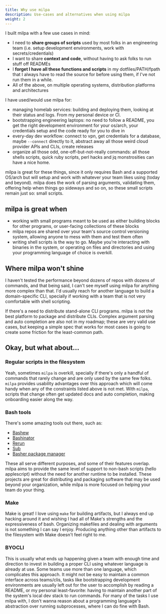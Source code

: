 ```yaml
---
title: Why use milpa
description: Use-cases and alternatives when using milpa
weight: 2
---
```


I built milpa with a few use cases in mind:

- I need to **share groups of scripts** used by most folks in an engineering team (i.e. setup development environments, work with secrets/credentials)
- I want to share **context and code**, without having to ask folks to run stuff off READMEs
- I **forget I have all these functions and scripts** in my dotfiles/PATH/fpath that I always have to read the source for before using them, if I've not run them in a while.
- All of the above, on multiple operating systems, distribution platforms and architectures

I have used/would use milpa for:

- managing homelab services: building and deploying them, looking at their status and logs. From my personal device or CI.
- bootstrapping engineering laptops: no need to follow a README, you get the right development environment for your os/arch, your credentials setup and the code ready for you to dive in
- every-day dev workflow: connect to vpn, get credentials for a database, maybe `--connect` directly to it, abstract away all those weird cloud provider APIs and CLIs, create releases
- organize all those odd, one-off-but-not-really commands: all those shells scripts, quick ruby scripts, perl hacks and jq monstrosities can have a nice home.

milpa is great for these things, since it only requires Bash and a supported OS/arch but will setup and work with whatever your team likes using (today and beyond). milpa does the work of parsing arguments, validating them, offering help when things go sideways and so on, so these small scripts remain just so: small scripts.

## milpa is great when

- working with small programs meant to be used as either building blocks for other programs, or user-facing collections of these blocks
- milpa repos are shared over your team's source control versioning system, allowing anyone to mess with them and test them often
- writing shell scripts is the way to go. Maybe you're interacting with binaries in the system, or operating on files and directories and using your programming language of choice is overkill.

## Where milpa won't shine

I haven't tested the performance beyond dozens of repos with dozens of commands, and that being said, I can't see myself using milpa for anything more complex than that. I'd usually reach for another language to build a domain-specific CLI, specially if working with a team that is not very comfortable with shell scripting.

If there's a need to distribute stand-alone CLI programs. milpa is not the best platform to package and distribute CLIs. Complex argument parsing and auto completion are also not in my roadmap; these are very valid use cases, but keeping a simple spec that works for most cases is going to create some friction for the least-common path.


## Okay, but what about...

### Regular scripts in the filesystem

Yeah, sometimes `milpa` is overkill, specially if there's only a handful of commands that rarely change and are only used by the same few folks. `milpa` provides usability advantages over this approach which will come handy when any of the constraints listed above is not met. With `milpa`, scripts that change often get updated docs and auto completion, making onboarding easier along the way.

### Bash tools

There's some amazing tools out there, such as:

- [Bashew](https://github.com/pforret/bashew)
- [Bashinator](http://bashinator.org/)
- [Rerun](http://rerun.github.io/rerun/)
- [Sub](https://github.com/basecamp/sub)
- [Basher package manager](https://github.com/basherpm/basher)

These all serve different purposes, and some of their features overlap. milpa aims to provide the same level of support to non-bash scripts (hello applescript) without the need for another runtime to be installed. These projects are great for distributing and packaging software that may be used beyond your organization, while milpa is more focused on helping your team do your thing.

### Make

Make is great! I love using `make` for building artifacts, but I always end up hacking around it and wishing I had all of Make's strengths and the expressiveness of bash. Organizing makefiles and dealing with arguments is not something I can say I enjoy. Producing anything other than artifacts to the filesystem with Make doesn't feel right to me.

### BYOCLI

This is usually what ends up happening given a team with enough time and direction to invest in building a proper CLI using whatever language is already at use. Some teams use more than one language, which complicates this approach. It might not be easy to maintain a common interface across teams/clis, tasks like bootstrapping development environments are usually left out for the user to accomplish by reading a README, or my personal least-favorite: having to maintain another part of the system's local dev stack to run commands. For many of the tasks I use milpa with, I don't wanna reason about a programming language's abstraction over running subprocesses, where I can do fine with Bash.

